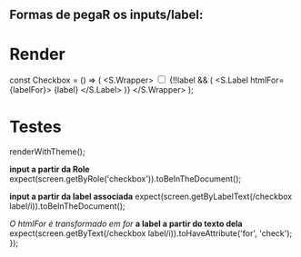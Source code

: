 ## Formas de pegaR os inputs/label:

# Render
const Checkbox = () => (
  <S.Wrapper>
    <input type="checkbox" id={labelFor} />
    {!!label && (
      <S.Label htmlFor={labelFor}>
        {label}
      </S.Label>
    )}
  </S.Wrapper>
);

# Testes
renderWithTheme(<Checkbox label="checkbox label" labelFor="check" />);

  **input a partir da Role**
    expect(screen.getByRole('checkbox')).toBeInTheDocument();

  **input a partir da label associada**
    expect(screen.getByLabelText(/checkbox label/i)).toBeInTheDocument();

  *O htmlFor é transformado em for*
  **a label a partir do texto dela**
    expect(screen.getByText(/checkbox label/i)).toHaveAttribute('for', 'check');
  });
